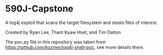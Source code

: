 # 590J-Capstone
A log4j exploit that scans the target filesystem and steals files of interest.

Created by Ryan Lee, Thant Kyaw Hset, and Tim Dalton

The poc.py file in this repository was taken from https://github.com/kozmer/log4j-shell-poc, see more details there.
